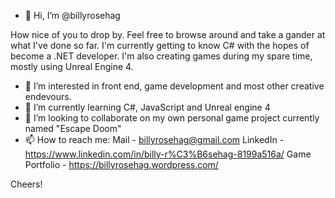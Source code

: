 - 👋 Hi, I’m @billyrosehag

How nice of you to drop by. Feel free to browse around and take a gander at what I've done so far. I'm currently getting to 
know C# with the hopes of become a .NET developer. I'm also creating games during my spare time, mostly using Unreal Engine 4. 

- 👀 I’m interested in front end, game development and most other creative endevours.
- 🌱 I’m currently learning C#, JavaScript and Unreal engine 4
- 💞️ I’m looking to collaborate on my own personal game project currently named "Escape Doom"
- 📫 How to reach me:
Mail - billyrosehag@gmail.com
LinkedIn - https://www.linkedin.com/in/billy-r%C3%B6sehag-8199a516a/
Game Portfolio - https://billyrosehag.wordpress.com/

Cheers!
